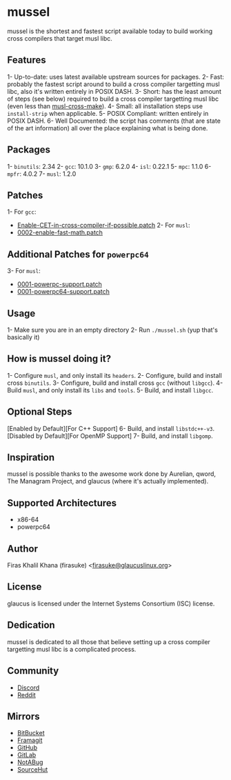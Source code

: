 # mussel
mussel is the shortest and fastest script available today to build working cross
compilers that target musl libc.

## Features
1- Up-to-date: uses latest available upstream sources for packages.
2- Fast: probably the fastest script around to build a cross compiler targetting
musl libc, also it's written entirely in POSIX DASH.
3- Short: has the least amount of steps (see below) required to build a cross
compiler targetting musl libc (even less than [musl-cross-make](https://github.com/richfelker/musl-cross-make)).
4- Small: all installation steps use `install-strip` when applicable.
5- POSIX Compliant: written entirely in POSIX DASH.
6- Well Documented: the script has comments (that are state of the art
information) all over the place explaining what is being done.

## Packages
1- `binutils`: 2.34
2- `gcc`: 10.1.0
3- `gmp`: 6.2.0
4- `isl`: 0.22.1
5- `mpc`: 1.1.0
6- `mpfr`: 4.0.2
7- `musl`: 1.2.0

## Patches
1- For `gcc`:
  * [Enable-CET-in-cross-compiler-if-possible.patch](https://raw.githubusercontent.com/glaucuslinux/glaucus/master/cerata/gcc/patches/upstream/Enable-CET-in-cross-compiler-if-possible.patch)
2- For `musl`:
  * [0002-enable-fast-math.patch](https://raw.githubusercontent.com/glaucuslinux/glaucus/master/cerata/musl/patches/qword/0002-enable-fast-math.patch)

## Additional Patches for `powerpc64`
3- For `musl`:
  * [0001-powerpc-support.patch](https://raw.githubusercontent.com/glaucuslinux/glaucus/master/cerata/musl/patches/glaucus/0001-powerpc-support.patch)
  * [0001-powerpc64-support.patch](https://raw.githubusercontent.com/glaucuslinux/glaucus/master/cerata/musl/patches/glaucus/0001-powerpc64-support.patch)

## Usage
1- Make sure you are in an empty directory
2- Run `./mussel.sh` (yup that's basically it)

## How is mussel doing it?
1- Configure `musl`, and only install its `headers`.
2- Configure, build and install cross `binutils`.
3- Configure, build and install cross `gcc` (without `libgcc`).
4- Build `musl`, and only install its `libs` and `tools`.
5- Build, and install `libgcc`.

## Optional Steps
[Enabled by Default][For C++ Support] 6- Build, and install `libstdc++-v3`.
[Disabled by Default][For OpenMP Support] 7- Build, and install `libgomp`.

## Inspiration
mussel is possible thanks to the awesome work done by Aurelian, qword, The
Managram Project, and glaucus (where it's actually implemented).

## Supported Architectures
* x86-64
* powerpc64

## Author
Firas Khalil Khana (firasuke) <[firasuke@glaucuslinux.org](
mailto:firasuke@glaucuslinux.org)>

## License
glaucus is licensed under the Internet Systems Consortium (ISC) license.

## Dedication
mussel is dedicated to all those that believe setting up a cross compiler
targetting musl libc is a complicated process.

## Community
* [Discord](https://discord.gg/b6r2p3z)
* [Reddit](https://www.reddit.com/r/distrodev/)

## Mirrors
* [BitBucket](https://bitbucket.org/firasuke/mussel)
* [Framagit](https://framagit.org/firasuke/mussel)
* [GitHub](https://github.com/firasuke/mussel)
* [GitLab](https://gitlab.com/firasuke/mussel)
* [NotABug](https://notabug.org/firasuke/mussel)
* [SourceHut](https://git.sr.ht/~firasuke/mussel)
